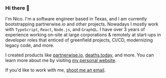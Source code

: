 ### Hi there 👋

I'm Nico. I'm a software engineer based in Texas, and I am currently bootstrapping partnerwise.io and other projects. Nowadays I mostly work with `TypeScript`, `React`, `Node.js`, and `GraphQL`. I have over 3 years of experience working on-site at large corporations & remotely at start-ups in developer roles that enticed of greenfield projects, CI/CD, modernizing legacy code, and more. 

I created products like [partnerwise.io](https://partnerwise.io), [deaths.today](https://deaths.today), and more. You can learn more about me by visiting [my personal website](https://nico.ventures).

If you'd like to work with me, [shoot me an email](mailto:estrada@hey.com).
